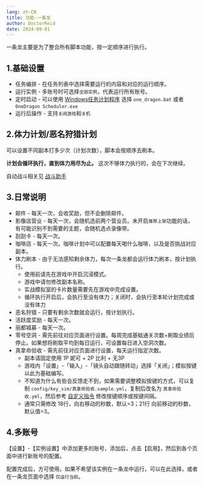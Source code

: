```yaml
---
lang: zh-CN
title: 功能-一条龙
author: DoctorReid
date: 2024-09-01
---
```


一条龙主要是为了整合所有脚本功能，按一定顺序进行执行。

## 1.基础设置

- 任务编排 - 在任务列表中选择需要运行的内容和对应的运行顺序。
- 运行实例 - 多账号时可选择`全部实例`，代表运行所有账号。
- 定时启动 - 可以使用 [Windows任务计划程序](../../../other/zh/windows_plan.md) 选择 `one_dragon.bat` 或者 `OneDragon Scheduler.exe`
- 运行后操作 - 支持`关闭游戏`和`关机`

## 2.体力计划/恶名狩猎计划

可以设置不同副本打多少次（计划次数），脚本会按顺序去刷本。

__计划会循环执行，直到体力用尽为止。__ 这次不够体力执行的，会在下次继续。

自动战斗相关见 [战斗助手](./feat_battle_assistant.md)

## 3.日常说明

- 邮件 - 每天一次，会收奖励，但不会删除邮件。
- 影像店营业 - 每天一次，会随机选前两个营业员。未开启`推荐上架`功能的话，有可能识别不到需要的主题，会随机选点录像带。
- 刮刮卡 - 每天一次。
- 咖啡店 - 每天一次。咖啡计划中可以配置每天喝什么咖啡，以及是否挑战对应副本。
- 体力刷本 - 由于无法感知剩余体力，每次一条龙都会运行体力刷本，按计划执行。
  - 使用前请先在游戏中开启沉浸模式。
  - 游戏中请勿修改副本名称。
  - 实战模拟室的卡片数量需要先在游戏中完成设置。
  - 循环执行开启后，会执行至没有体力；关闭时，会执行至本轮计划完成或没有体力
- 恶名狩猎 - 只要有剩余次数就会运行，按计划执行。
- 活跃度奖励 - 每天一次。
- 丽都城募 - 每天一次。
- 零号空洞 - 需先前往对应页面进行设置。每周完成基础通关次数+刷取业绩后停止。如果想将刷取平均到每日运行，可设置每日进入空洞次数。
- 真拿命验收 - 需先前往对应页面进行设置，每天运行指定次数。
  - 副本请固定使用 1P 妮可 + 2P 比利 + 无3P
  - 游戏内「设置」-「输入」-「镜头自动跟随转动」选择「关闭」；模拟按键以此为基础编写。
  - 不知道为什么有些会反馈走不到，如果需要调整模拟按键的方式，可以复制 `config/key_sim/真拿命验收.sample.yml`，复制后改名为 `真拿命验收.yml`，然后参考 [自定义指令](./feat_custom_op.md) 修改按键顺序或按键间隔。
  - 通常只需修改 18行，向右移动的秒数，默认=3；21行 向前移动的秒数，默认值=3。


## 4.多账号

【设置】-【实例设置】中添加更多的账号，添加后，点击【启用】，然后到各个页面中进行新账号的配置。

配置完成后，方可使用。如果不希望该实例在一条龙中运行，可以在此选择，或者在一条龙页面中选择 `仅运行当前`。
